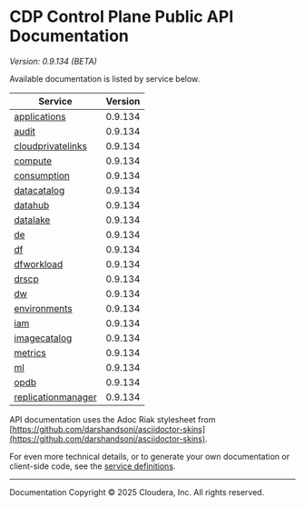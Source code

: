 # CDP Control Plane Public API Documentation

*Version: 0.9.134 (BETA)*

Available documentation is listed by service below.

| Service | Version |
| --- | --- |
| [applications](./applications/index.html) | 0.9.134 |
| [audit](./audit/index.html) | 0.9.134 |
| [cloudprivatelinks](./cloudprivatelinks/index.html) | 0.9.134 |
| [compute](./compute/index.html) | 0.9.134 |
| [consumption](./consumption/index.html) | 0.9.134 |
| [datacatalog](./datacatalog/index.html) | 0.9.134 |
| [datahub](./datahub/index.html) | 0.9.134 |
| [datalake](./datalake/index.html) | 0.9.134 |
| [de](./de/index.html) | 0.9.134 |
| [df](./df/index.html) | 0.9.134 |
| [dfworkload](./dfworkload/index.html) | 0.9.134 |
| [drscp](./drscp/index.html) | 0.9.134 |
| [dw](./dw/index.html) | 0.9.134 |
| [environments](./environments/index.html) | 0.9.134 |
| [iam](./iam/index.html) | 0.9.134 |
| [imagecatalog](./imagecatalog/index.html) | 0.9.134 |
| [metrics](./metrics/index.html) | 0.9.134 |
| [ml](./ml/index.html) | 0.9.134 |
| [opdb](./opdb/index.html) | 0.9.134 |
| [replicationmanager](./replicationmanager/index.html) | 0.9.134 |

API documentation uses the Adoc Riak stylesheet from
[https://github.com/darshandsoni/asciidoctor-skins](https://github.com/darshandsoni/asciidoctor-skins).

For even more technical details, or to generate your own documentation or client-side code, see the
[service definitions](swagger/).

----

Documentation Copyright © 2025 Cloudera, Inc. All rights reserved.

